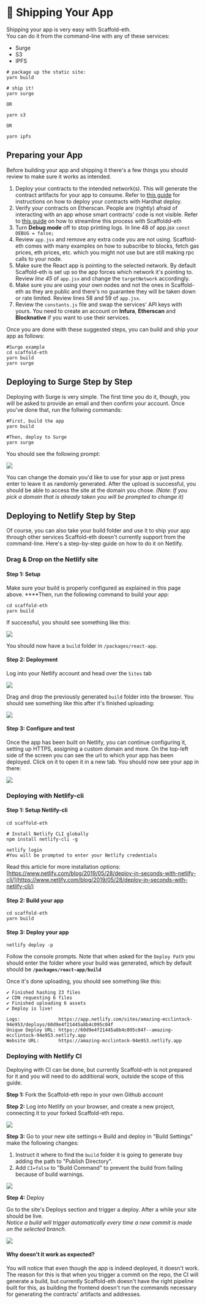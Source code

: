 # 🚢 Shipping Your App

Shipping your app is very easy with Scaffold-eth.   
You can do it from the command-line with any of these services:

* Surge
* S3
* IPFS

```text
# package up the static site:
yarn build

# ship it!
yarn surge

OR

yarn s3

OR

yarn ipfs
```

## Preparing your App

Before building your app and shipping it there's a few things you should review to make sure it works as intended.

1. Deploy your contracts to the intended network\(s\). This will generate the contract artifacts for your app to consume. Refer to [this guide](deploying-your-contracts.md) for instructions on how to deploy your contracts with Hardhat deploy.
2. Verify your contracts on Etherscan. People are \(rightly\) afraid of interacting with an app whose smart contracts' code is not visible. Refer to [this guide](../toolkit/infrastructure/etherscan.md) on how to streamline this process with Scaffoldd-eth
3. Turn **Debug mode** off to stop printing logs. In line 48 of app.jsx `const DEBUG = false;`
4. Review `app.jsx` and remove any extra code you are not using. Scaffold-eth comes with many examples on how to subscribe to blocks, fetch gas prices, eth prices, etc. which you might not use but are still making rpc calls to your node.
5. Make sure the React app is pointing to the selected network. By default Scaffold-eth is set up so the app forces which network it's pointing to. Review _line 45_ of `app.jsx` and change the `targetNetwork` accordingly.
6. Make sure you are using your own nodes and not the ones in Scaffold-eth as they are public and there's no guarantee they will be taken down or rate limited. Review lines 58 and 59 of `app.jsx`.
7. Review the `constants.js` file and swap the services' API keys with yours. You need to create an account on **Infura**, **Etherscan** and **Blocknative** if you want to use their services.

Once you are done with these suggested steps, you can build and ship your app as follows:

```text
#Surge example
cd scaffold-eth
yarn build
yarn surge
```

## Deploying to Surge Step by Step

Deploying with Surge is very simple. The first time you do it, though, you will be asked to provide an email and then confirm your account. Once you've done that, run the follwing commands:

```text
#First, build the app
yarn build

#Then, deploy to Surge
yarn surge
```

You should see the following prompt:

![](../.gitbook/assets/screen-shot-2021-06-28-at-2.53.18-pm.png)

You can change the domain you'd like to use for your app or just press enter to leave it as randomly generated. After the upload is successful, you should be able to access the site at the domain you chose. _\(Note: If you pick a domain that is already taken you will be prompted to change it\)_

## Deploying to Netlify Step by Step

Of course, you can also take your build folder and use it to ship your app through other services Scaffold-eth doesn't currently support from the command-line. Here's a step-by-step guide on how to do it on Netlify.

### Drag & Drop on the Netlify site

#### **Step 1:  Setup**

Make sure your build is properly configured as explained in this page above. ****Then, run the following command to build your app:

```text
cd scaffold-eth
yarn build
```

If successful, you should see something like this:

![](../.gitbook/assets/screen-shot-2021-06-25-at-10.53.57-am.png)

You should now have a `build` folder in `/packages/react-app`. 

#### Step 2: Deployment

Log into your Netlify account and head over the `Sites` tab

![](../.gitbook/assets/screen-shot-2021-06-25-at-10.06.10-am.png)

Drag and drop the previously generated `build` folder into the browser. You should see something like this after it's finished uploading:

![](../.gitbook/assets/screen-shot-2021-06-25-at-10.08.00-am.png)

#### Step 3: Configure and test

Once the app has been built on Netlify, you can continue configuring it, setting up HTTPS, assigning a custom domain and more. On the top-left side of the screen you can see the url to which your app has been deployed. Click on it to open it in a new tab. You should now see your app in there:

![](../.gitbook/assets/screen-shot-2021-06-25-at-10.08.26-am.png)

### Deploying with Netlify-cli

#### Step 1: Setup Netlify-cli

```text
cd scaffold-eth

# Install Netlify CLI globally
npm install netlify-cli -g

netlify login
#You will be prompted to enter your Netlify credentials

```

Read this article for more installation options: [https://www.netlify.com/blog/2019/05/28/deploy-in-seconds-with-netlify-cli/](https://www.netlify.com/blog/2019/05/28/deploy-in-seconds-with-netlify-cli/)

#### Step 2: Build your app

```text
cd scaffold-eth
yarn build
```

#### Step 3: Deploy your app

```text
netlify deploy -p
```

Follow the console prompts. Note that when asked for the `Deploy Path` you should enter the folder where your build was generated, which by default should be **`/packages/react-app/build`**

Once it's done uploading, you should see something like this: 

```text
✔ Finished hashing 23 files
✔ CDN requesting 6 files
✔ Finished uploading 6 assets
✔ Deploy is live!

Logs:              https://app.netlify.com/sites/amazing-mcclintock-94e953/deploys/60d9e4f21445a8b4c095c04f
Unique Deploy URL: https://60d9e4f21445a8b4c095c04f--amazing-mcclintock-94e953.netlify.app
Website URL:       https://amazing-mcclintock-94e953.netlify.app
```

### Deploying with Netlify CI

Deploying with CI can be done, but currently Scaffold-eth is not prepared for it and you will need to do additional work, outside the scope of this guide.

**Step 1:** Fork the Scaffold-eth repo in your own Github account  
  
**Step 2:** Log into Netlify on your browser, and create a new project, connecting it to your forked Scaffold-eth repo.

![](../.gitbook/assets/screen-shot-2021-06-28-at-2.42.24-pm.png)

**Step 3:** Go to your new site settings-&gt; Build and deploy in "Build Settings" make the following changes:

1.  Instruct it where to find the `build` folder it is going to generate buy adding the path to "Publish Directory".
2. Add `CI=false` to "Build Command" to prevent the build from failing because of build warnings.

![](../.gitbook/assets/screen-shot-2021-06-28-at-2.44.04-pm.png)

**Step 4:** Deploy

Go to the site's Deploys section and trigger a deploy. After a while your site should be live.  
_Notice a build will trigger automatically every time a new commit is made on the selected branch._ 

![](../.gitbook/assets/screen-shot-2021-06-28-at-2.47.08-pm.png)

#### Why doesn't it work as expected?

You will notice that even though the app is indeed deployed, it doesn't work. The reason for this is that when you trigger a commit on the repo, the CI will generate a build, but currently Scaffold-eth doesn't have the right pipeline built for this, as building the frontend doesn't run the commands necessary for generating the contracts' artifacts and addresses.

